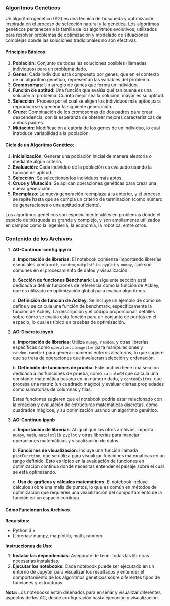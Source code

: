 

### Algoritmos Genéticos

Un algoritmo genético (AG) es una técnica de búsqueda y optimización inspirada en el proceso de selección natural y la genética. Los algoritmos genéticos pertenecen a la familia de los algoritmos evolutivos, utilizados para resolver problemas de optimización y modelado de situaciones complejas donde las soluciones tradicionales no son efectivas.

#### Principios Básicos:

1. **Población**: Conjunto de todas las soluciones posibles (llamadas individuos) para un problema dado.
2. **Genes**: Cada individuo está compuesto por genes, que en el contexto de un algoritmo genético, representan las variables del problema.
3. **Cromosomas**: Un arreglo de genes que forma un individuo.
4. **Función de aptitud**: Una función que evalúa qué tan buena es una solución al problema. Cuanto mejor sea la solución, mayor es su aptitud.
5. **Selección**: Proceso por el cual se eligen los individuos más aptos para reproducirse y generar la siguiente generación.
6. **Cruce**: Combinación de los cromosomas de dos padres para crear descendencia, con la esperanza de obtener mejores características de ambos padres.
7. **Mutación**: Modificación aleatoria de los genes de un individuo, lo cual introduce variabilidad a la población.

#### Ciclo de un Algoritmo Genético:

1. **Inicialización**: Generar una población inicial de manera aleatoria o mediante algún criterio.
2. **Evaluación**: Cada individuo de la población es evaluado usando la función de aptitud.
3. **Selección**: Se seleccionan los individuos más aptos.
4. **Cruce y Mutación**: Se aplican operaciones genéticas para crear una nueva generación.
5. **Reemplazo**: La nueva generación reemplaza a la anterior, y el proceso se repite hasta que se cumpla un criterio de terminación (como número de generaciones o una aptitud suficiente).

Los algoritmos genéticos son especialmente útiles en problemas donde el espacio de búsqueda es grande y complejo, y son ampliamente utilizados en campos como la ingeniería, la economía, la robótica, entre otros.

### Contenido de los Archivos
1. **AG-Continuo-config.ipynb**

    a. **Importación de librerías**: El notebook comienza importando librerías esenciales como `math`, `random`, `matplotlib.pyplot` y `numpy`, que son comunes en el procesamiento de datos y visualización.

    b. **Sección de funciones Benchmark**: La siguiente sección está dedicada a definir funciones de referencia como la función de Ackley, que es utilizada en optimización global para evaluar algoritmos.

    c. **Definición de función de Ackley**: Se incluye un ejemplo de cómo se define y se calcula una función de benchmark, específicamente la función de Ackley. La descripción y el código proporcionan detalles sobre cómo se evalúa esta función para un conjunto de puntos en el espacio, lo cual es típico en pruebas de optimización.

2. **AG-Discreto.ipynb**

    a. **Importación de librerías**: Utiliza `numpy`, `random`, y otras librerías específicas como `operator.itemgetter` para manipulaciones y `random.randint` para generar números enteros aleatorios, lo que sugiere que se trata de operaciones que involucran selección y ordenación.

    b. **Definición de funciones de prueba**: Este archivo tiene una sección dedicada a las funciones de prueba, como `calculoCM` que calcula una constante matemática basada en un número dado, y `conteoExitos`, que procesa una matriz (un cuadrado mágico) y evaluar ciertas propiedades como sumatorias de columnas y filas.

    Estas funciones sugieren que el notebook podría estar relacionado con la creación y evaluación de estructuras matemáticas discretas, como cuadrados mágicos, y su optimización usando un algoritmo genético.
    
3. **AG-Continuo.ipynb**

    a. **Importación de librerías**: Al igual que los otros archivos, importa `numpy`, `math`, `matplotlib.pyplot` y otras librerías para manejar operaciones matemáticas y visualización de datos.

    b. **Funciones de visualización**: Incluye una función llamada `plotFunction`, que se utiliza para visualizar funciones matemáticas en un rango definido. Esto es típico en la evaluación de funciones en optimización continua donde necesitas entender el paisaje sobre el cual se está optimizando.

    c. **Uso de gráficos y cálculos matemáticos**: El notebook incluye cálculos sobre una malla de puntos, lo que es común en métodos de optimización que requieren una visualización del comportamiento de la función en un espacio continuo.

#### Cómo Funcionan los Archivos
**Requisitos:**
- Python 3.x
- Librerías: numpy, matplotlib, math, random

**Instrucciones de Uso:**
1. **Instalar las dependencias**: Asegúrate de tener todas las librerías necesarias instaladas.
2. **Ejecutar los notebooks**: Cada notebook puede ser ejecutado en un entorno de Jupyter para visualizar los resultados y entender el comportamiento de los algoritmos genéticos sobre diferentes tipos de funciones y estructuras.

**Nota:** Los notebooks están diseñados para enseñar y visualizar diferentes aspectos de los AG, desde configuración hasta ejecución y visualización.
